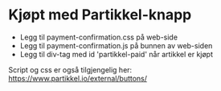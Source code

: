 # Kjøpt med Partikkel-knapp

* Legg til payment-confirmation.css på web-side
* Legg til payment-confirmation.js på bunnen av web-siden
* Legg til div-tag med id 'partikkel-paid' når artikkel er kjøpt

Script og css er også tilgjengelig her: https://www.partikkel.io/external/buttons/